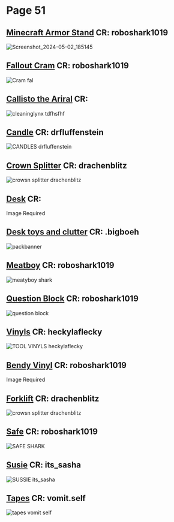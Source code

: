 # Page 51

## [Minecraft Armor Stand](https://github.com/madrod228/voicesoftheprinter/raw/main/The%20Archive/Page%20051/Armor_stand.rar) CR: roboshark1019
![Screenshot_2024-05-02_185145](https://github.com/madrod228/voicesoftheprinter/assets/9602000/a43fa6c4-e059-4bed-8c9d-1c8990b13d11)
## [Fallout Cram](https://github.com/madrod228/voicesoftheprinter/raw/main/The%20Archive/Page%20051/CRAM.rar) CR: roboshark1019
![Cram fal](https://github.com/madrod228/voicesoftheprinter/assets/9602000/20c83f8a-021a-4729-b4ac-a57bf73e7835)
## [Callisto the Ariral](https://github.com/madrod228/voicesoftheprinter/raw/main/The%20Archive/Page%20051/CallistotheAriral.rar) CR: 
![cleaninglynx tdfhsfhf](https://github.com/madrod228/voicesoftheprinter/assets/9602000/eeb69410-9479-4183-b059-ef2bf0c6d8a6)
## [Candle](https://github.com/madrod228/voicesoftheprinter/raw/main/The%20Archive/Page%20051/Candle.zip) CR: drfluffenstein
![CANDLES drfluffenstein](https://github.com/madrod228/voicesoftheprinter/assets/9602000/258dcfa7-e94a-4e01-a174-e3e3fa5c062d)
## [Crown Splitter](https://github.com/madrod228/voicesoftheprinter/raw/main/The%20Archive/Page%20051/CrownSplitter.zip) CR: drachenblitz
![crowsn splitter  drachenblitz](https://github.com/madrod228/voicesoftheprinter/assets/9602000/2a7f982f-e547-4643-9d55-a941af63f5df)
## [Desk](https://github.com/madrod228/voicesoftheprinter/raw/main/The%20Archive/Page%20051/DESK2.rar) CR: 
Image Required
## [Desk toys and clutter](https://github.com/madrod228/voicesoftheprinter/raw/main/The%20Archive/Page%20051/Desk_Toys_and_Clutter_Pack._By_BigBoeh.zip) CR: .bigboeh
![packbanner](https://github.com/madrod228/voicesoftheprinter/assets/9602000/3e80c447-0ad2-4f14-bd0b-6d30fcd50192)
## [Meatboy](https://github.com/madrod228/voicesoftheprinter/raw/main/The%20Archive/Page%20051/MEATBOY.rar) CR: roboshark1019
![meatyboy shark](https://github.com/madrod228/voicesoftheprinter/assets/9602000/ee8e8e4d-3078-4d06-b058-a66422645e92)
## [Question Block](https://github.com/madrod228/voicesoftheprinter/raw/main/The%20Archive/Page%20051/QUESTION..rar) CR: roboshark1019
![question block](https://github.com/madrod228/voicesoftheprinter/assets/9602000/42f584e3-3659-4927-9f72-df823f6ce48b)
## [Vinyls](https://github.com/madrod228/voicesoftheprinter/raw/main/The%20Archive/Page%20051/Tool_Vinyl_Models.zip) CR: heckylaflecky
![TOOL VINYLS heckylaflecky](https://github.com/madrod228/voicesoftheprinter/assets/9602000/6e510189-5d65-4374-86bb-59ffec1f2903)
## [Bendy Vinyl](https://github.com/madrod228/voicesoftheprinter/raw/main/The%20Archive/Page%20051/bendyRecord.rar) CR: roboshark1019
Image Required
## [Forklift](https://github.com/madrod228/voicesoftheprinter/raw/main/The%20Archive/Page%20051/forklift.rar) CR: drachenblitz
![crowsn splitter  drachenblitz](https://github.com/madrod228/voicesoftheprinter/assets/9602000/61bca6d2-e1e4-4f21-ad59-f1cc430e8072)
## [Safe](https://github.com/madrod228/voicesoftheprinter/raw/main/The%20Archive/Page%20051/safe.rar) CR: roboshark1019
![SAFE SHARK](https://github.com/madrod228/voicesoftheprinter/assets/9602000/cc73b2c7-1ca7-45c9-a094-db6f92aded09)
## [Susie](https://github.com/madrod228/voicesoftheprinter/raw/main/The%20Archive/Page%20051/susie.rar) CR: its_sasha
![SUSSIE its_sasha](https://github.com/madrod228/voicesoftheprinter/assets/9602000/8b0d7269-34fc-41a8-8d78-f64e522602a3)
## [Tapes](https://github.com/madrod228/voicesoftheprinter/raw/main/The%20Archive/Page%20051/tapes.zip) CR: vomit.self
![tapes vomit self](https://github.com/madrod228/voicesoftheprinter/assets/9602000/e6d8fb9d-b786-47cf-92b1-9c68e877b77a)
